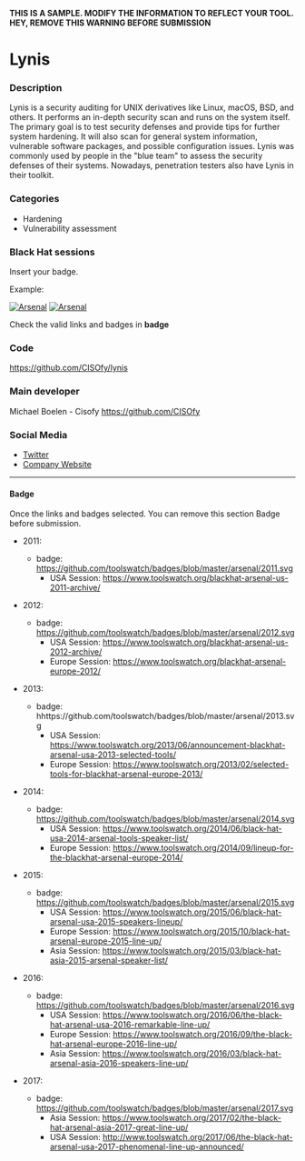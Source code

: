 **THIS IS A SAMPLE. MODIFY THE INFORMATION TO REFLECT YOUR TOOL. HEY, REMOVE THIS WARNING BEFORE SUBMISSION**

# Lynis

### Description
Lynis is a security auditing for UNIX derivatives like Linux, macOS, BSD, and others. It performs an in-depth security scan and runs on the system itself. The primary goal is to test security defenses and provide tips for further system hardening. It will also scan for general system information, vulnerable software packages, and possible configuration issues. Lynis was commonly used by people in the "blue team" to assess the security defenses of their systems. Nowadays, penetration testers also have Lynis in their toolkit.

### Categories
* Hardening
* Vulnerability assessment

### Black Hat sessions
Insert your badge. 

Example:

[![Arsenal](https://www.toolswatch.org/badges/arsenal/2014.svg)](https://www.toolswatch.org/2014/09/lineup-for-the-blackhat-arsenal-europe-2014/)
[![Arsenal](https://www.toolswatch.org/badges/arsenal/2015.svg)](https://www.toolswatch.org/2015/06/black-hat-arsenal-usa-2015-speakers-lineup/)

Check the valid links and badges in **badge** 
 
### Code 
https://github.com/CISOfy/lynis

### Main developer
 Michael Boelen - Cisofy https://github.com/CISOfy

### Social Media 
* [Twitter](https://twitter.com/mboelen)
* [Company Website](https://cisofy.com/) 
----


#### Badge
Once the links and badges selected. You can remove this section Badge before submission.

* 2011:
    * badge: https://github.com/toolswatch/badges/blob/master/arsenal/2011.svg
        * USA Session: https://www.toolswatch.org/blackhat-arsenal-us-2011-archive/
        
* 2012:
    * badge: https://github.com/toolswatch/badges/blob/master/arsenal/2012.svg 
        * USA Session: https://www.toolswatch.org/blackhat-arsenal-us-2012-archive/
        * Europe Session: https://www.toolswatch.org/blackhat-arsenal-europe-2012/ 

* 2013:
    * badge: hhttps://github.com/toolswatch/badges/blob/master/arsenal/2013.svg
        * USA Session: https://www.toolswatch.org/2013/06/announcement-blackhat-arsenal-usa-2013-selected-tools/
        * Europe Session: https://www.toolswatch.org/2013/02/selected-tools-for-blackhat-arsenal-europe-2013/
        
* 2014:
    * badge: https://github.com/toolswatch/badges/blob/master/arsenal/2014.svg
        * USA Session: https://www.toolswatch.org/2014/06/black-hat-usa-2014-arsenal-tools-speaker-list/
        * Europe Session: https://www.toolswatch.org/2014/09/lineup-for-the-blackhat-arsenal-europe-2014/
            
* 2015:
    * badge: https://github.com/toolswatch/badges/blob/master/arsenal/2015.svg
        * USA Session: https://www.toolswatch.org/2015/06/black-hat-arsenal-usa-2015-speakers-lineup/
        * Europe Session: https://www.toolswatch.org/2015/10/black-hat-arsenal-europe-2015-line-up/
        * Asia Session: https://www.toolswatch.org/2015/03/black-hat-asia-2015-arsenal-speaker-list/
        
* 2016:
    * badge: https://github.com/toolswatch/badges/blob/master/arsenal/2016.svg
        * USA Session:  https://www.toolswatch.org/2016/06/the-black-hat-arsenal-usa-2016-remarkable-line-up/
        * Europe Session:  https://www.toolswatch.org/2016/09/the-black-hat-arsenal-europe-2016-line-up/
        * Asia Session: https://www.toolswatch.org/2016/03/black-hat-arsenal-asia-2016-speakers-line-up/
                    
* 2017:
    * badge: https://github.com/toolswatch/badges/blob/master/arsenal/2017.svg
        * Asia Session: https://www.toolswatch.org/2017/02/the-black-hat-arsenal-asia-2017-great-line-up/
        * USA Session: http://www.toolswatch.org/2017/06/the-black-hat-arsenal-usa-2017-phenomenal-line-up-announced/
              